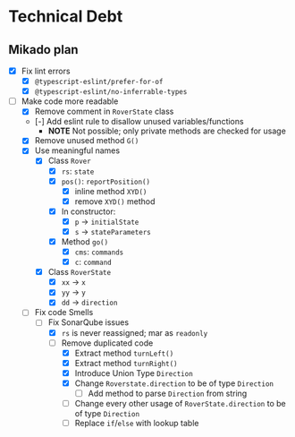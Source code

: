 # Technical Debt

## Mikado plan

- [x] Fix lint errors
  - [x] `@typescript-eslint/prefer-for-of`
  - [x] `@typescript-eslint/no-inferrable-types`
- [ ] Make code more readable
  - [x] Remove comment in `RoverState` class
  - [-] Add eslint rule to disallow unused variables/functions
    - **NOTE** Not possible; only private methods are checked for usage
  - [x] Remove unused method `G()`
  - [x] Use meaningful names
    - [x] Class `Rover`
      - [x] `rs`: `state`
      - [x] `pos()`: `reportPosition()`
        - [x] inline method `XYD()`
        - [x] remove `XYD()` method
      - [x] In constructor:
        - [x] `p` -> `initialState`
        - [x] `s` -> `stateParameters`
      - [x] Method `go()`
        - [x] `cms`: `commands`
        - [x] `c`: `command`
    - [x] Class `RoverState`
      - [x] `xx` -> `x`
      - [x] `yy` -> `y`
      - [x] `dd` -> `direction`
  - [ ] Fix code Smells
    - [ ] Fix SonarQube issues
      - [x] `rs` is never reassigned; mar as `readonly`
      - [ ] Remove duplicated code
        - [x] Extract method `turnLeft()`
        - [x] Extract method `turnRight()`
        - [x] Introduce Union Type `Direction`
        - [x] Change `Roverstate.direction` to be of type `Direction`
          - [ ] Add method to parse `Direction` from string
        - [ ] Change every other usage of `RoverState.direction` to be of type
              `Direction`
        - [ ] Replace `if`/`else` with lookup table
